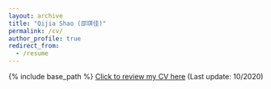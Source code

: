 ```yaml
---
layout: archive
title: "Qijia Shao (邵琪佳)"
permalink: /cv/
author_profile: true
redirect_from:
  - /resume
---
```


{% include base_path %}
[Click to review my CV here](http://qijiashao.github.io/files/QijiaShao_CV.pdf) (Last update: 10/2020)

